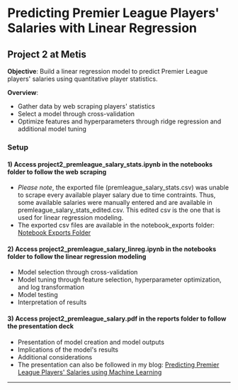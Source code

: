 # Predicting Premier League Players' Salaries with Linear Regression

## Project 2 at Metis

**Objective**: Build a linear regression model to predict Premier League players' salaries using quantitative player statistics.

**Overview**:

- Gather data by web scraping players' statistics
- Select a model through cross-validation
- Optimize features and hyperparameters through ridge regression and additional model tuning

### Setup

#### 1) Access project2_premleague_salary_stats.ipynb in the notebooks folder to follow the web scraping

- _Please note_, the exported file (premleague_salary_stats.csv) was unable to scrape every available player salary due to time contraints. Thus, some available salaries were manually entered and are available in premleague_salary_stats_edited.csv. This edited csv is the one that is used for linear regression modeling.
- The exported csv files are available in the notebook_exports folder:
  <a href="https://github.com/eunchanity/davids_repo/tree/master/projects/project2_premierleague_salary/notebooks/notebook_exports" target="_blank">Notebook Exports Folder</a><br/>

#### 2) Access project2_premleague_salary_linreg.ipynb in the notebooks folder to follow the linear regression modeling

- Model selection through cross-validation
- Model tuning through feature selection, hyperparameter optimization, and log transformation
- Model testing
- Interpretation of results

#### 3) Access project2_premleague_salary.pdf in the reports folder to follow the presentation deck

- Presentation of model creation and model outputs
- Implications of the model's results
- Additional considerations
- The presentation can also be followed in my blog: <a href="https://eunchanity.github.io/Premier-League-Salary/" target="_blank">Predicting Premier League Players' Salaries using Machine Learning</a><br/>

---
